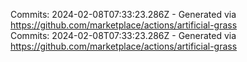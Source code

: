 Commits: 2024-02-08T07:33:23.286Z - Generated via https://github.com/marketplace/actions/artificial-grass
<br>
Commits: 2024-02-08T07:33:23.286Z - Generated via https://github.com/marketplace/actions/artificial-grass
<br>
